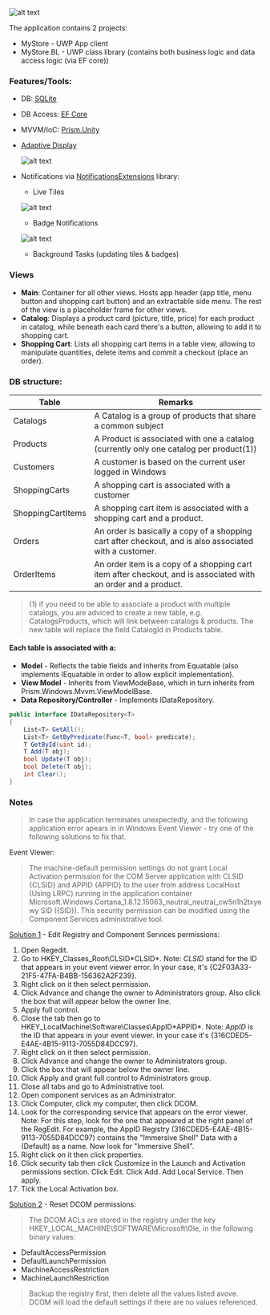 ![alt text](https://github.com/PrisonerM13/MyStore/blob/master/Start.gif "Start Screen")

The application contains 2 projects:
+ MyStore - UWP App client
+ MyStore.BL - UWP class library (contains both business logic and data access logic (via EF core))

### Features/Tools:
+ DB: [SQLite](https://www.sqlite.org/)
+ DB Access: [EF Core](https://www.nuget.org/packages/Microsoft.EntityFrameworkCore.Tools/)
+ MVVM/IoC: [Prism.Unity](https://www.nuget.org/packages/Prism.Unity/6.3.0)
+ [Adaptive Display](https://docs.microsoft.com/en-us/uwp/api/windows.ui.xaml.visualstatemanager)
		
	![alt text](https://github.com/PrisonerM13/MyStore/blob/master/AdaptiveDisplay.gif "Adaptive Display")
+ Notifications via [NotificationsExtensions](https://www.nuget.org/packages/NotificationsExtensions.Win10/ "Notifications Extensions") library:
	- Live Tiles
		
	![alt text](https://github.com/PrisonerM13/MyStore/blob/master/LiveTile.gif "Live Tile")
	- Badge Notifications
		
	![alt text](https://github.com/PrisonerM13/MyStore/blob/master/Badges.gif "Badge Notifications")
	- Background Tasks (updating tiles & badges)

### Views
- **Main**: Container for all other views. Hosts app header (app title, menu button and shopping cart button) and an extractable side menu. The rest of the view is a placeholder frame for other views.
- **Catalog**: Displays a product card (picture, title, price) for each product in catalog, while beneath each card there's a button, allowing to add it to shopping cart.
- **Shopping Cart**: Lists all shopping cart items in a table view, allowing to manipulate quantities, delete items and commit a checkout (place an order).

### DB structure:
| Table             | Remarks   
| ----------------- | ------------- 
| Catalogs          | A Catalog is a group of products that share a common subject
| Products          | A Product is associated with one a catalog (currently only one catalog per product(1))
| Customers         | A customer is based on the current user logged in Windows
| ShoppingCarts     | A shopping cart is associated with a customer
| ShoppingCartItems | A shopping cart item is associated with a shopping cart and a product.
| Orders            | An order is basically a copy of a shopping cart after checkout, and is also associated with a customer.
| OrderItems        | An order item is a copy of a shopping cart item after checkout, and is associated with an order and a product.

> (1) if you need to be able to associate a product with multiple catalogs, 
> you are adviced to create a new table, e.g. CatalogsProducts, which will link between catalogs & products.
> The new table will replace the field CatalogId in Products table.

#### Each table is associated with a:
- **Model** - Reflects the table fields and inherits from Equatable<T> (also implements IEquatable<T> in order to allow explicit implementation).
- **View Model** - Inherits from ViewModeBase<T>, which in turn inherits from Prism.Windows.Mvvm.ViewModelBase.
- **Data Repository/Controller** - Implements IDataRepository<T>.

```C#
public interface IDataRepository<T>
{
	List<T> GetAll();
	List<T> GetByPredicate(Func<T, bool> predicate);
	T GetById(uint id);
	T Add(T obj);
	bool Update(T obj);
	bool Delete(T obj);
	int Clear();
}
```
### Notes
> In case the application terminates unexpectedly, and the following application error apears in in Windows Event Viewer - 
> try one of the following solutions to fix that.

Event Viewer:
> The machine-default permission settings do not grant Local Activation permission for the COM Server application 
> with CLSID {CLSID} and APPID {APPID} to the user from address LocalHost (Using LRPC) running in the application 
> container Microsoft.Windows.Cortana_1.8.12.15063_neutral_neutral_cw5n1h2txyewy SID ({SID}). 
> This security permission can be modified using the Component Services administrative tool.

[Solution 1](https://answers.microsoft.com/en-us/windows/forum/windows8_1-winapps/weather-application/e4630db3-50c2-4cc5-9813-f089494a1145?auth=1) - Edit Registry and Component Services permissions:
1. Open Regedit.
2. Go to HKEY_Classes_Root\CLSID\*CLSID*.
	Note: *CLSID* stand for the ID that appears in your event viewer error. In your case, it's {C2F03A33-21F5-47FA-B4BB-156362A2F239}. 
3. Right click on it then select permission. 
4. Click Advance and change the owner to Administrators group. Also click the box that will appear below the owner line.
5. Apply full control.
6. Close the tab then go to HKEY_LocalMachine\Software\Classes\AppID\*APPID*.
	Note: *AppID* is the ID that appears in your event viewer. In your case it's {316CDED5-E4AE-4B15-9113-7055D84DCC97}.
7. Right click on it then select permission.
8. Click Advance and change the owner to Administrators group.
9. Click the box that will appear below the owner line.
10. Click Apply and grant full control to Administrators group.
11. Close all tabs and go to Administrative tool.
12. Open component services as an Administrator.
13. Click Computer, click my computer, then click DCOM.
14. Look for the corresponding service that appears on the error viewer.
	Note: For this step, look for the one that appeared at the right panel of the RegEdit. For example, the AppID Registry (316CDED5-E4AE-4B15-9113-7055D84DCC97) contains the "Immersive Shell" Data with a (Default) as a name. Now look for "Immersive Shell".
15. Right click on it then click properties.
16. Click security tab then click Customize in the Launch and Activation permissions section. Click Edit. Click Add. Add Local Service. Then apply.
17. Tick the Local Activation box.

[Solution 2](https://social.technet.microsoft.com/Forums/en-US/7742f039-70af-49b5-b37e-9597da743971/event-id-10016-the-applicationspecific-permission-settings-do-not-grant-local-activation?forum=win10itprogeneral) - Reset DCOM permissions:

> The DCOM ACLs are stored in the registry under the key HKEY_LOCAL_MACHINE\SOFTWARE\Microsoft\Ole, 
> in the following binary values:
+ DefaultAccessPermission
+ DefaultLaunchPermission
+ MachineAccessRestriction
+ MachineLaunchRestriction

> Backup the registry first, then delete all the values listed avove.
> DCOM will load the default settings if there are no values referenced.
